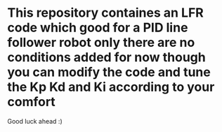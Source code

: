# This repository containes an LFR code which good for a PID line follower robot only there are no conditions added for now though you can modify the code and tune the Kp Kd and Ki according to your comfort
Good luck ahead :)
